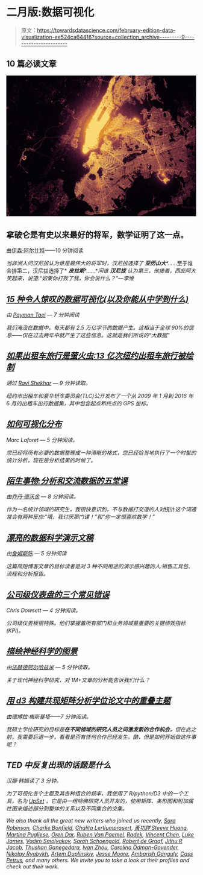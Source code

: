 # 二月版:数据可视化

> 原文：<https://towardsdatascience.com/february-edition-data-visualization-ee524ca64416?source=collection_archive---------9----------------------->

## 10 篇必读文章

![](img/190cbb5f17eba3220dab96828f18706c.png)

## 拿破仑是有史以来最好的将军，数学证明了这一点。

由[伊森·阿尔什特](https://medium.com/u/29c764ea1173?source=post_page-----ee524ca64416--------------------------------)——10 分钟阅读

*当非洲人问汉尼拔认为谁是最伟大的将军时，汉尼拔选择了* ***亚历山大****……至于谁会排第二，汉尼拔选择了* ***皮拉斯****……***问谁* ***汉尼拔*** *认为第三，他*接着，西庇阿大笑起来，说道:“如果你打败了我，你会说什么？”—李维*

## *[15 种令人惊叹的数据可视化(以及你能从中学到什么)](/15-stunning-data-visualizations-and-what-you-can-learn-from-them-fc5b78f21fb8)*

*由 [Payman Taei](https://medium.com/u/d382998cf5b3?source=post_page-----ee524ca64416--------------------------------) — 7 分钟阅读*

*我们淹没在数据中。每天都有 2.5 万亿字节的数据产生。这相当于全球 90%的信息——仅在过去两年中就产生了这些信息。这就是我们所说的“大数据”*

## *[如果出租车旅行是萤火虫:13 亿次纽约出租车旅行被绘制](/if-taxi-trips-were-fireflies-1-3-billion-nyc-taxi-trips-plotted-b34e89f96cfa)*

*通过 [Ravi Shekhar](https://medium.com/u/fb103ffcb316?source=post_page-----ee524ca64416--------------------------------) — 9 分钟读取。*

*纽约市出租车和豪华轿车委员会(TLC)公开发布了一个从 2009 年 1 月到 2016 年 6 月的出租车出行数据集，其中包含起点和终点的 GPS 坐标。*

## *[如何可视化分布](/how-to-visualize-distributions-2cf2243c7b8e)*

*Marc Laforet — 5 分钟阅读。*

*您已经将所有必要的数据整理成一种清晰的格式，您已经恰当地执行了一个时髦的统计分析，现在是分析结果的时候了。*

## *[陌生事物:分析和交流数据的五堂课](/stranger-things-five-lessons-for-analyzing-and-communicating-data-6f957ffffb15)*

*由[乔丹·德沃金](https://medium.com/u/500f88279e69?source=post_page-----ee524ca64416--------------------------------) — 8 分钟阅读。*

*作为一名统计领域的研究生，我很快意识到，不与数据打交道的人对*统计*这个词通常会有两种反应:“哦，我讨厌那门课！”和“你一定很喜欢数学！”*

## *[漂亮的数据科学演示文稿](/beautiful-data-science-presentations-9e9d8fd91446)*

*由[詹姆斯陈](https://medium.com/u/c16867ccea73?source=post_page-----ee524ca64416--------------------------------) — 5 分钟阅读*

*这篇简短博客文章的目标读者是对 3 种不同用途的演示感兴趣的人:销售工具包、流程和分析报告。*

## *[公司级仪表盘的三个常见错误](/three-common-mistakes-with-company-level-dashboards-88d636f1bf5d)*

*Chris Dowsett — 4 分钟阅读。*

*公司级仪表板很特殊。他们掌握着所有部门和业务领域最重要的关键绩效指标(KPI)。*

## *[描绘神经科学的图景](/mapping-the-landscape-of-neuroscience-s-bc14628e8713)*

*由[法赫德阿尔哈兹米](https://medium.com/u/c29852ddab0b?source=post_page-----ee524ca64416--------------------------------) — 5 分钟读取。*

*关于现代神经科学研究，对 1M+文章的分析能告诉我们什么？*

## *[用 d3 构建共现矩阵分析学位论文中的重叠主题](/building-a-co-occurrence-matrix-with-d3-to-analyze-overlapping-topics-in-dissertations-fb2ae9470dee)*

*由德博拉·梅斯基塔——7 分钟阅读。*

*我硕士学位研究的目标是**在不同领域的研究人员之间激发新的合作机会**。但在此之前，我需要后退一步，看看是否有任何合作已经发生。酷，但是如何开始做这件事呢？*

## *TED 中反复出现的话题是什么*

*汉娜·韩嫣读了 3 分钟。*

*为了可视化各个主题及其各种组合的频率，我使用了 R/python/D3 中的一个工具，名为 [UpSet](http://caleydo.org/tools/upset/) ，它是由一组哈佛研究人员开发的，使用矩阵、条形图和附加属性图来描述部分到整体的关系以及不同集合的交集。*

*We also thank all the great new writers who joined us recently, [Sara Robinson](https://medium.com/u/7f2ab73b39f8?source=post_page-----ee524ca64416--------------------------------), [Charlie Bonfield](https://medium.com/u/97a1a7a4e4f8?source=post_page-----ee524ca64416--------------------------------), [Chalita Lertlumprasert](https://medium.com/u/90b7de8da7fe?source=post_page-----ee524ca64416--------------------------------), [黃功詳 Steeve Huang](https://medium.com/u/2fc7b9c3f02a?source=post_page-----ee524ca64416--------------------------------), [Martina Pugliese](https://medium.com/u/66cb36c8a5cd?source=post_page-----ee524ca64416--------------------------------), [Oren Dar](https://medium.com/u/ad7faf091576?source=post_page-----ee524ca64416--------------------------------), [Ruben Van Paemel](https://medium.com/u/9af3bb47dd8a?source=post_page-----ee524ca64416--------------------------------), [Radek](https://medium.com/u/4b74af654f57?source=post_page-----ee524ca64416--------------------------------), [Vincent Chen](https://medium.com/u/520974abd5f4?source=post_page-----ee524ca64416--------------------------------), [Luke James](https://medium.com/u/13ecbe98415c?source=post_page-----ee524ca64416--------------------------------), [Vadim Smolyakov](https://medium.com/u/5d7cb5e269f9?source=post_page-----ee524ca64416--------------------------------), [Sarah Schoengold](https://medium.com/u/3301c46e3544?source=post_page-----ee524ca64416--------------------------------), [Robert de Graaf](https://medium.com/u/2c24006124e3?source=post_page-----ee524ca64416--------------------------------), [Jithu R Jacob](https://medium.com/u/6d4075a6488f?source=post_page-----ee524ca64416--------------------------------), [Thushan Ganegedara](https://medium.com/u/6f0b045d5681?source=post_page-----ee524ca64416--------------------------------), [Ivan Zhou](https://medium.com/u/83e0c547ee57?source=post_page-----ee524ca64416--------------------------------), [Carolina Ödman-Govender](https://medium.com/u/907054fdb9ed?source=post_page-----ee524ca64416--------------------------------), [Nikolay Ryabykh](https://medium.com/u/533d8a0793ba?source=post_page-----ee524ca64416--------------------------------), [Artem Duplinskiy](https://medium.com/u/6bf6b424d21d?source=post_page-----ee524ca64416--------------------------------), [Jesse Moore](https://medium.com/u/a6226b8136b6?source=post_page-----ee524ca64416--------------------------------), [Ambarish Ganguly](https://medium.com/u/2a2d5c107a15?source=post_page-----ee524ca64416--------------------------------), [Cass Petrus](https://medium.com/u/3f19c80623ac?source=post_page-----ee524ca64416--------------------------------), and many others. We invite you to take a look at their profiles and check out their work.*